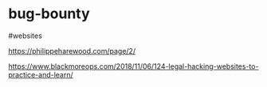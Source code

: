 # bug-bounty
#websites

https://philippeharewood.com/page/2/

https://www.blackmoreops.com/2018/11/06/124-legal-hacking-websites-to-practice-and-learn/
